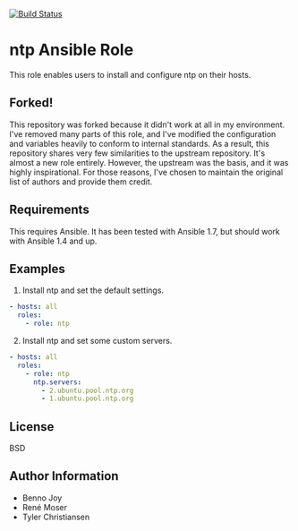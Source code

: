 [![Build Status](https://travis-ci.org/supertylerc/ansible-role-ntp.svg?branch=dev)](https://travis-ci.org/supertylerc/ansible-role-ntp)

# ntp Ansible Role

This role enables users to install and configure ntp on their hosts.

## Forked!

This repository was forked because it didn't work at all in my
environment.  I've removed many parts of this role, and I've modified
the configuration and variables heavily to conform to internal
standards.  As a result, this repository shares very few similarities to
the upstream repository.  It's almost a new role entirely.  However, the
upstream was the basis, and it was highly inspirational.  For those
reasons, I've chosen to maintain the original list of authors and
provide them credit.

## Requirements

This requires Ansible.  It has been tested with Ansible 1.7, but should
work with Ansible 1.4 and up.

## Examples

1) Install ntp and set the default settings.

```yaml
- hosts: all
  roles:
    - role: ntp
```

2) Install ntp and set some custom servers.

```yaml
- hosts: all
  roles:
    - role: ntp
      ntp.servers:
        - 2.ubuntu.pool.ntp.org
        - 1.ubuntu.pool.ntp.org
```

## License

BSD

## Author Information

- Benno Joy
- René Moser
- Tyler Christiansen
